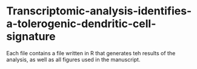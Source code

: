 # Transcriptomic-analysis-identifies-a-tolerogenic-dendritic-cell-signature
Each file contains a file written in R that generates teh results of the analysis, as well as all figures used in the manuscript.
